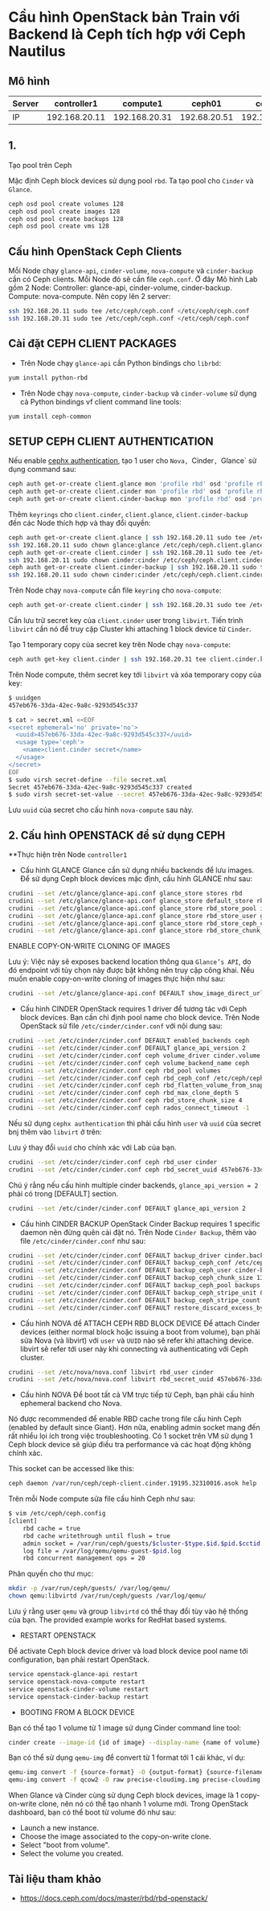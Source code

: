 # Cầu hình OpenStack bản Train với Backend là Ceph tích hợp với Ceph Nautilus
## Mô hình

|Server|controller1|compute1|ceph01|ceph02|
|------|-----------|--------|------|------|
|IP|192.168.20.11|192.168.20.31|192.68.20.51|192.168.20.52|

## 1.
Tạo pool trên Ceph

Mặc định Ceph block devices sử dụng pool `rbd`. Ta tạo pool cho `Cinder`  và `Glance`.
```sh
ceph osd pool create volumes 128
ceph osd pool create images 128
ceph osd pool create backups 128
ceph osd pool create vms 128
```
## Cấu hình OpenStack Ceph Clients
Mỗi Node chạy `glance-api`, `cinder-volume`, `nova-compute` và `cinder-backup` cần có Ceph clients. Mỗi Node đó sẽ cần file `ceph.conf`. Ở đây Mô hình Lab gồm 2 Node: Controller: glance-api, cinder-volume, cinder-backup. Compute: nova-compute. Nên copy lên 2 server:
```sh
ssh 192.168.20.11 sudo tee /etc/ceph/ceph.conf </etc/ceph/ceph.conf
ssh 192.168.20.31 sudo tee /etc/ceph/ceph.conf </etc/ceph/ceph.conf
```
## Cài đặt CEPH CLIENT PACKAGES
- Trên Node chạy `glance-api` cần Python bindings cho `librbd`:
```sh
yum install python-rbd
```
- Trên Node chạy `nova-compute`, `cinder-backup` và `cinder-volume` sử dụng cả Python bindings vf client command line tools:
```sh
yum install ceph-common
```
## SETUP CEPH CLIENT AUTHENTICATION
Nếu enable [cephx authentication](https://docs.ceph.com/docs/master/rados/configuration/auth-config-ref/#enabling-disabling-cephx), tạo 1 user cho `Nova, `Cinder`, `Glance` sử dụng command sau:
```sh
ceph auth get-or-create client.glance mon 'profile rbd' osd 'profile rbd pool=images' mgr 'profile rbd pool=images'
ceph auth get-or-create client.cinder mon 'profile rbd' osd 'profile rbd pool=volumes, profile rbd pool=vms, profile rbd-read-only pool=images' mgr 'profile rbd pool=volumes, profile rbd pool=vms'
ceph auth get-or-create client.cinder-backup mon 'profile rbd' osd 'profile rbd pool=backups' mgr 'profile rbd pool=backups'
```
Thêm `keyrings` cho `client.cinder`, `client.glance`, `client.cinder-backup` đến các Node thích hợp và thay đổi quyền:
```sh
ceph auth get-or-create client.glance | ssh 192.168.20.11 sudo tee /etc/ceph/ceph.client.glance.keyring
ssh 192.168.20.11 sudo chown glance:glance /etc/ceph/ceph.client.glance.keyring
ceph auth get-or-create client.cinder | ssh 192.168.20.11 sudo tee /etc/ceph/ceph.client.cinder.keyring
ssh 192.168.20.11 sudo chown cinder:cinder /etc/ceph/ceph.client.cinder.keyring
ceph auth get-or-create client.cinder-backup | ssh 192.168.20.11 sudo tee /etc/ceph/ceph.client.cinder-backup.keyring
ssh 192.168.20.11 sudo chown cinder:cinder /etc/ceph/ceph.client.cinder-backup.keyring
```
Trên Node chạy `nova-compute` cần file `keyring` cho `nova-compute`:
```sh
ceph auth get-or-create client.cinder | ssh 192.168.20.31 sudo tee /etc/ceph/ceph.client.cinder.keyring
```
Cần lưu trữ secret key của `client.cinder` user trong `libvirt`. Tiến trình `libvirt` cần nó để truy cập Cluster khi attaching 1 block device từ `Cinder`.

Tạo 1 temporary copy của secret key trên Node chạy `nova-compute`:
```sh
ceph auth get-key client.cinder | ssh 192.168.20.31 tee client.cinder.key
```
Trên Node compute, thêm secret key tới `libvirt` và xóa temporary copy của key:
```sh
$ uuidgen
457eb676-33da-42ec-9a8c-9293d545c337

$ cat > secret.xml <<EOF
<secret ephemeral='no' private='no'>
  <uuid>457eb676-33da-42ec-9a8c-9293d545c337</uuid>
  <usage type='ceph'>
    <name>client.cinder secret</name>
  </usage>
</secret>
EOF
$ sudo virsh secret-define --file secret.xml
Secret 457eb676-33da-42ec-9a8c-9293d545c337 created
$ sudo virsh secret-set-value --secret 457eb676-33da-42ec-9a8c-9293d545c337 --base64 $(cat client.cinder.key) && rm client.cinder.key secret.xml
```
Lưu `uuid` của secret cho cấu hình `nova-compute` sau này.

## 2. Cấu hình OPENSTACK để sử dụng CEPH
**Thực hiện trên Node `controller1`
- Cấu hình GLANCE
Glance cần sử dụng nhiều backends để lưu images. Để sử dụng Ceph block devices mặc định, cấu hình GLANCE như sau:
```sh
crudini --set /etc/glance/glance-api.conf glance_store stores rbd
crudini --set /etc/glance/glance-api.conf glance_store default_store rbd
crudini --set /etc/glance/glance-api.conf glance_store rbd_store_pool images
crudini --set /etc/glance/glance-api.conf glance_store rbd_store_user glance
crudini --set /etc/glance/glance-api.conf glance_store rbd_store_ceph_conf /etc/ceph/ceph.conf
crudini --set /etc/glance/glance-api.conf glance_store rbd_store_chunk_size 8
```
ENABLE COPY-ON-WRITE CLONING OF IMAGES

Lưu ý: Việc này sẽ exposes backend location thông qua `Glance’s API`, do đó endpoint với tùy chọn này được bật không nên truy cập công khai. Nếu muốn enable copy-on-write cloning of images thực hiện như sau:
```sh
crudini --set /etc/glance/glance-api.conf DEFAULT show_image_direct_url True
```
- Cấu hình CINDER
OpenStack requires 1 driver để tương tác với Ceph block devices. Bạn cần chỉ định pool name cho block device. Trên Node OpenStack sử file `/etc/cinder/cinder.conf` với nội dung sau:
```sh
crudini --set /etc/cinder/cinder.conf DEFAULT enabled_backends ceph
crudini --set /etc/cinder/cinder.conf DEFAULT glance_api_version 2
crudini --set /etc/cinder/cinder.conf ceph volume_driver cinder.volume.drivers.rbd.RBDDriver
crudini --set /etc/cinder/cinder.conf ceph volume_backend_name ceph
crudini --set /etc/cinder/cinder.conf ceph rbd_pool volumes
crudini --set /etc/cinder/cinder.conf ceph rbd_ceph_conf /etc/ceph/ceph.conf
crudini --set /etc/cinder/cinder.conf ceph rbd_flatten_volume_from_snapshot false
crudini --set /etc/cinder/cinder.conf ceph rbd_max_clone_depth 5
crudini --set /etc/cinder/cinder.conf ceph rbd_store_chunk_size 4
crudini --set /etc/cinder/cinder.conf ceph rados_connect_timeout -1
```
Nếu sử dụng `cephx authentication` thì phải cấu hình `user` và `uuid` của secret bnj thêm vào `libvirt` ở trên:

Lưu ý thay đổi `uuid` cho chính xác với Lab của bạn.
```sh
crudini --set /etc/cinder/cinder.conf ceph rbd_user cinder
crudini --set /etc/cinder/cinder.conf ceph rbd_secret_uuid 457eb676-33da-42ec-9a8c-9293d545c337
```
Chú ý rằng nếu cấu hình multiple cinder backends, `glance_api_version = 2` phải có trong [DEFAULT] section.
```sh
crudini --set /etc/cinder/cinder.conf DEFAULT glance_api_version 2
```
- Cấu hình CINDER BACKUP
OpenStack Cinder Backup requires 1 specific daemon nên đừng quên cài đặt nó. Trên Node `Cinder Backup`, thêm vào file `/etc/cinder/cinder.conf` như sau:
```sh
crudini --set /etc/cinder/cinder.conf DEFAULT backup_driver cinder.backup.drivers.ceph
crudini --set /etc/cinder/cinder.conf DEFAULT backup_ceph_conf /etc/ceph/ceph.conf
crudini --set /etc/cinder/cinder.conf DEFAULT backup_ceph_user cinder-backup
crudini --set /etc/cinder/cinder.conf DEFAULT backup_ceph_chunk_size 134217728
crudini --set /etc/cinder/cinder.conf DEFAULT backup_ceph_pool backups
crudini --set /etc/cinder/cinder.conf DEFAULT backup_ceph_stripe_unit 0
crudini --set /etc/cinder/cinder.conf DEFAULT backup_ceph_stripe_count 0
crudini --set /etc/cinder/cinder.conf DEFAULT restore_discard_excess_bytes true
```
- Cấu hình NOVA để ATTACH CEPH RBD BLOCK DEVICE
Để attach Cinder devices (either normal block hoặc issuing a boot from volume), bạn phải sửa Nova (và libvirt) với `user` và `UUID` nào sẽ refer khi attaching device. libvirt sẽ refer tới user này khi connecting và authenticating với Ceph cluster.
```sh
crudini --set /etc/nova/nova.conf libvirt rbd_user cinder
crudini --set /etc/nova/nova.conf libvirt rbd_secret_uuid 457eb676-33da-42ec-9a8c-9293d545c337
```
- Cấu hình NOVA
Để boot tất cả VM trực tiếp từ Ceph, bạn phải cấu hình ephemeral backend cho Nova.

Nó được recommended để enable RBD cache trong file cấu hình Ceph (enabled by default since Giant). Hơn nữa, enabling admin socket mang đến rất nhiểu lọi ích trong việc troubleshooting. Có 1 socket trên VM sử dụng 1 Ceph block device sẽ giúp điều tra performance và các hoạt động không chính xác.

This socket can be accessed like this:
```sh
ceph daemon /var/run/ceph/ceph-client.cinder.19195.32310016.asok help
```
Trên mỗi Node compute sửa file cấu hình Ceph như sau:
```sh
$ vim /etc/ceph/ceph.config
[client]
    rbd cache = true
    rbd cache writethrough until flush = true
    admin socket = /var/run/ceph/guests/$cluster-$type.$id.$pid.$cctid.asok
    log file = /var/log/qemu/qemu-guest-$pid.log
    rbd concurrent management ops = 20
```
Phân quyền cho thư mục:
```sh
mkdir -p /var/run/ceph/guests/ /var/log/qemu/
chown qemu:libvirtd /var/run/ceph/guests /var/log/qemu/
```
Lưu ý rằng user `qemu` và group `libvirtd` có thể thay đổi tùy vào hệ thống của bạn. The provided example works for RedHat based systems.

- RESTART OPENSTACK

Để activate Ceph block device driver và load block device pool name tới configuration, bạn phải restart OpenStack.
```sh
service openstack-glance-api restart
service openstack-nova-compute restart
service openstack-cinder-volume restart
service openstack-cinder-backup restart
```
- BOOTING FROM A BLOCK DEVICE

Bạn có thể tạo 1 volume từ 1 image sử dụng Cinder command line tool:
```sh
cinder create --image-id {id of image} --display-name {name of volume} {size of volume}
```
Bạn có thể sử dụng `qemu-img` để convert từ 1 format tới 1 cái khác, ví dụ:
```sh
qemu-img convert -f {source-format} -O {output-format} {source-filename} {output-filename}
qemu-img convert -f qcow2 -O raw precise-cloudimg.img precise-cloudimg.raw
```
When Glance và Cinder cùng sử dụng Ceph block devices, image là 1 copy-on-write clone, nên nó có thể tạo nhanh 1 volume mới. Trong OpenStack dashboard, bạn có thể boot từ volume đó như sau:
- Launch a new instance.
- Choose the image associated to the copy-on-write clone.
- Select "boot from volume".
- Select the volume you created.

## Tài liệu tham khảo
- https://docs.ceph.com/docs/master/rbd/rbd-openstack/
